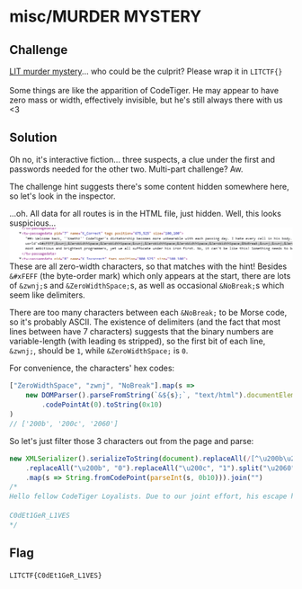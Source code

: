 # misc/MURDER MYSTERY

## Challenge

[LIT murder mystery](http://litctf.live:31774/)... who could be the culprit? Please wrap it in `LITCTF{}`
<br>
<br>
Some things are like the apparition of CodeTiger. He may appear to have zero mass or width, effectively invisible, but he's still always there with us &lt;3

## Solution

Oh no, it's interactive fiction... three suspects, a clue under the first and passwords needed for the other two. Multi-part challenge? Aw.

The challenge hint suggests there's some content hidden somewhere here, so let's look in the inspector.

...oh. All data for all routes is in the HTML file, just hidden. Well, this looks suspicious...
![](./twine.png)
These are all zero-width characters, so that matches with the hint!
Besides `&#xFEFF` (the byte-order mark) which only appears at the start, there are lots of `&zwnj;`s and `&ZeroWidthSpace;`s, as well as occasional `&NoBreak;`s which seem like delimiters.

There are too many characters between each `&NoBreak;` to be Morse code, so it's probably ASCII. The existence of delimiters (and the fact that most lines between have 7 characters) suggests that the binary numbers are variable-length (with leading `0`s stripped), so the first bit of each line, `&zwnj;`, should be `1`, while `&ZeroWidthSpace;` is `0`.

For convenience, the characters' hex codes:
```js
["ZeroWidthSpace", "zwnj", "NoBreak"].map(s =>
    new DOMParser().parseFromString(`&${s};`, "text/html").documentElement.textContent
        .codePointAt(0).toString(0x10)
)
// ['200b', '200c', '2060']
```
So let's just filter those 3 characters out from the page and parse:
```js
new XMLSerializer().serializeToString(document).replaceAll(/[^\u200b\u200c\u2060]/g, "")
    .replaceAll("\u200b", "0").replaceAll("\u200c", "1").split("\u2060")
    .map(s => String.fromCodePoint(parseInt(s, 0b10))).join("")
/*
Hello fellow CodeTiger Loyalists. Due to our joint effort, his escape has been successful. The non-Loyalists may think him gone, but we know the truth. He is merely lying in wait to return with an LIT problem to dazzle us all. Let it be known:

C0dEt1GeR_L1VES
*/
```

## Flag

`LITCTF{C0dEt1GeR_L1VES}`
